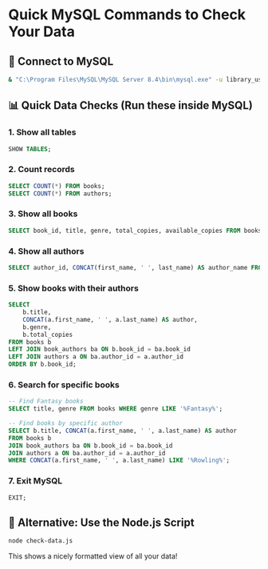 # Quick MySQL Commands to Check Your Data

## 🔌 Connect to MySQL
```bash
& "C:\Program Files\MySQL\MySQL Server 8.4\bin\mysql.exe" -u library_user -p"library_password" smart_library
```

## 📊 Quick Data Checks (Run these inside MySQL)

### 1. Show all tables
```sql
SHOW TABLES;
```

### 2. Count records
```sql
SELECT COUNT(*) FROM books;
SELECT COUNT(*) FROM authors;
```

### 3. Show all books
```sql
SELECT book_id, title, genre, total_copies, available_copies FROM books;
```

### 4. Show all authors
```sql
SELECT author_id, CONCAT(first_name, ' ', last_name) AS author_name FROM authors;
```

### 5. Show books with their authors
```sql
SELECT 
    b.title,
    CONCAT(a.first_name, ' ', a.last_name) AS author,
    b.genre,
    b.total_copies
FROM books b
LEFT JOIN book_authors ba ON b.book_id = ba.book_id
LEFT JOIN authors a ON ba.author_id = a.author_id
ORDER BY b.book_id;
```

### 6. Search for specific books
```sql
-- Find Fantasy books
SELECT title, genre FROM books WHERE genre LIKE '%Fantasy%';

-- Find books by specific author
SELECT b.title, CONCAT(a.first_name, ' ', a.last_name) AS author
FROM books b
JOIN book_authors ba ON b.book_id = ba.book_id
JOIN authors a ON ba.author_id = a.author_id
WHERE CONCAT(a.first_name, ' ', a.last_name) LIKE '%Rowling%';
```

### 7. Exit MySQL
```sql
EXIT;
```

## 🎯 Alternative: Use the Node.js Script
```bash
node check-data.js
```
This shows a nicely formatted view of all your data!
